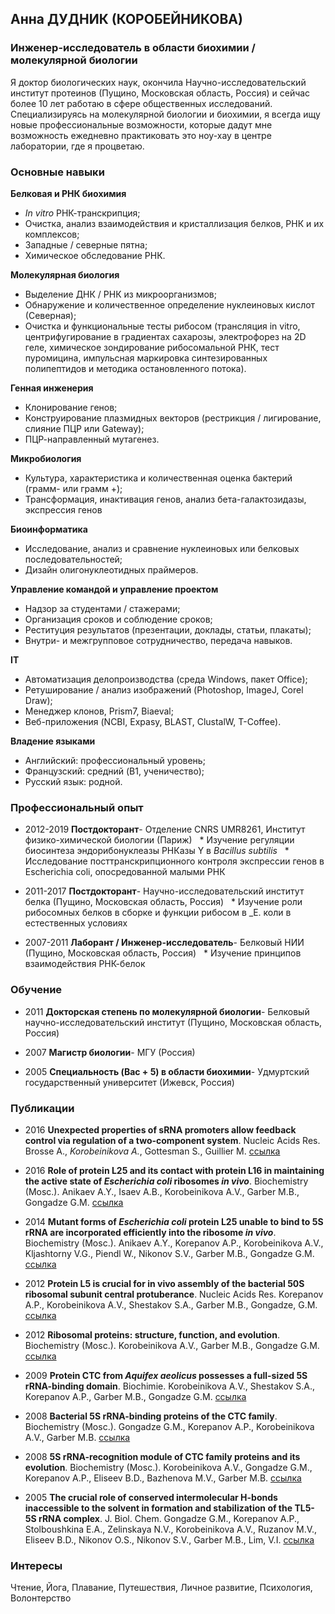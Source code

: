 ## Анна ДУДНИК (КОРОБЕЙНИКОВА)
### Инженер-исследователь в области биохимии / молекулярной биологии
Я доктор биологических наук, окончила Научно-исследовательский институт протеинов (Пущино, Московская область, Россия) и сейчас более 10 лет работаю в сфере общественных исследований. Специализируясь на молекулярной биологии и биохимии, я всегда ищу новые профессиональные возможности, которые дадут мне возможность ежедневно практиковать это ноу-хау в центре лаборатории, где я процветаю.

### Основные навыки

**Белковая и РНК биохимия**
* _In vitro_ РНК-транскрипция;
* Очистка, анализ взаимодействия и кристаллизация белков, РНК и их комплексов;
* Западные / северные пятна;
* Химическое обследование РНК.

**Молекулярная биология**
* Выделение ДНК / РНК из микроорганизмов;
* Обнаружение и количественное определение нуклеиновых кислот (Северная);
* Очистка и функциональные тесты рибосом (трансляция in vitro, центрифугирование в градиентах сахарозы, электрофорез на 2D геле, химическое зондирование рибосомальной РНК, тест пуромицина, импульсная маркировка синтезированных полипептидов и методика остановленного потока).

**Генная инженерия**
* Клонирование генов;
* Конструирование плазмидных векторов (рестрикция / лигирование, слияние ПЦР или Gateway);
* ПЦР-направленный мутагенез.

**Микробиология**
* Культура, характеристика и количественная оценка бактерий (грамм- или грамм +);
* Трансформация, инактивация генов, анализ бета-галактозидазы, экспрессия генов

**Биоинформатика**
* Исследование, анализ и сравнение нуклеиновых или белковых последовательностей;
* Дизайн олигонуклеотидных праймеров.

**Управление командой и управление проектом**
* Надзор за студентами / стажерами;
* Организация сроков и соблюдение сроков;
* Реституция результатов (презентации, доклады, статьи, плакаты);
* Внутри- и межгрупповое сотрудничество, передача навыков.

**IT**
* Автоматизация делопроизводства (среда Windows, пакет Office);
* Ретуширование / анализ изображений (Photoshop, ImageJ, Corel Draw);
* Менеджер клонов, Prism7, Biaeval;
* Веб-приложения (NCBI, Expasy, BLAST, ClustalW, T-Coffee).

**Владение языками**
* Английский: профессиональный уровень;
* Французский: средний (B1, ученичество);
* Русский язык: родной.

### Профессиональный опыт

* 2012-2019 **Постдокторант**- Отделение CNRS UMR8261, Институт физико-химической биологии (Париж)
  * Изучение регуляции биосинтеза эндорибонуклеазы РНКазы Y в _Bacillus subtilis_
  * Исследование посттранскрипционного контроля экспрессии генов в Escherichia coli, опосредованной малыми РНК

* 2011-2017 **Постдокторант**- Научно-исследовательский институт белка (Пущино, Московская область, Россия)
  * Изучение роли рибосомных белков в сборке и функции рибосом в _E. коли в естественных условиях

* 2007-2011 **Лаборант / Инженер-исследователь**- Белковый НИИ (Пущино, Московская область, Россия)
  * Изучение принципов взаимодействия РНК-белок


### Обучение

* 2011 **Докторская степень по молекулярной биологии**- Белковый научно-исследовательский институт (Пущино, Московская область, Россия)

* 2007 **Магистр биологии**- МГУ (Россия)

* 2005 **Специальность (Bac + 5) в области биохимии**- Удмуртский государственный университет (Ижевск, Россия)


### Публикации

* 2016 **Unexpected properties of sRNA promoters allow feedback control via regulation of a two-component system**. Nucleic Acids Res. Brosse A., _Korobeinikova А._, Gottesman S., Guillier M. [ссылка](https://www.ncbi.nlm.nih.gov/pubmed/27439713)

* 2016 **Role of protein L25 and its contact with protein L16 in maintaining the active state of _Escherichia coli_ ribosomes _in vivo_**. Biochemistry (Mosc.). Anikaev A.Y., Isaev A.B., Korobeinikova A.V., Garber M.B., Gongadze G.M. [ссылка](https://www.ncbi.nlm.nih.gov/pubmed/26885579)

* 2014 **Mutant forms of _Escherichia coli_ protein L25 unable to bind to 5S rRNA are incorporated efficiently into the ribosome _in vivo_**. Biochemistry (Mosc.). Anikaev A.Y., Korepanov A.P., Korobeinikova A.V., Kljashtorny V.G., Piendl W., Nikonov S.V., Garber M.B., Gongadze G.M. [ссылка](https://www.ncbi.nlm.nih.gov/pubmed/25365493)
 
* 2012 **Protein L5 is crucial for in vivo assembly of the bacterial 50S ribosomal subunit central protuberance**. Nucleic Acids Res. Korepanov A.P., Korobeinikova A.V., Shestakov S.A., Garber M.B., Gongadze, G.M. [ссылка](https://www.ncbi.nlm.nih.gov/pubmed/22821559)

* 2012 **Ribosomal proteins: structure, function, and evolution**. Biochemistry (Mosc.). Korobeinikova A.V., Garber M.B., Gongadze G.M. [ссылка](https://www.ncbi.nlm.nih.gov/pubmed/22817455)

* 2009 **Protein CTC from _Aquifex aeolicus_ possesses a full-sized 5S rRNA-binding domain**. Biochimie. Korobeinikova A.V., Shestakov S.A., Korepanov A.P., Garber M.B., Gongadze G.M. [ссылка](https://www.ncbi.nlm.nih.gov/pubmed/19041925)

* 2008 **Bacterial 5S rRNA-binding proteins of the CTC family**. Biochemistry (Mosc.). Gongadze G.M., Korepanov A.P., Korobeinikova A.V., Garber M.B. [ссылка](https://www.ncbi.nlm.nih.gov/pubmed/19216708)

* 2008 **5S rRNA-recognition module of CTC family proteins and its evolution**. Biochemistry (Mosc.). Korobeinikova A.V., Gongadze G.M., Korepanov A.P., Eliseev B.D., Bazhenova M.V., Garber M.B. [ссылка](https://www.ncbi.nlm.nih.gov/pubmed/18298371) 

* 2005 **The crucial role of conserved intermolecular H-bonds inaccessible to the solvent in formation and stabilization of the TL5-5S rRNA complex**. J. Biol. Chem.  Gongadze G.M., Korepanov A.P., Stolboushkina E.A., Zelinskaya N.V., Korobeinikova A.V., Ruzanov M.V., Eliseev B.D., Nikonov O.S., Nikonov S.V., Garber M.B., Lim, V.I. [ссылка](https://www.ncbi.nlm.nih.gov/pubmed/15718233)

### Интересы
Чтение, Йога, Плавание, Путешествия, Личное развитие, Психология, Волонтерство
